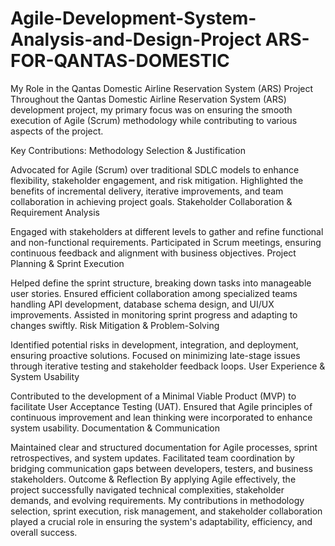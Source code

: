 # Agile-Development-System-Analysis-and-Design-Project ARS-FOR-QANTAS-DOMESTIC
My Role in the Qantas Domestic Airline Reservation System (ARS) Project
Throughout the Qantas Domestic Airline Reservation System (ARS) development project, my primary focus was on ensuring the smooth execution of Agile (Scrum) methodology while contributing to various aspects of the project.

Key Contributions:
Methodology Selection & Justification

Advocated for Agile (Scrum) over traditional SDLC models to enhance flexibility, stakeholder engagement, and risk mitigation.
Highlighted the benefits of incremental delivery, iterative improvements, and team collaboration in achieving project goals.
Stakeholder Collaboration & Requirement Analysis

Engaged with stakeholders at different levels to gather and refine functional and non-functional requirements.
Participated in Scrum meetings, ensuring continuous feedback and alignment with business objectives.
Project Planning & Sprint Execution

Helped define the sprint structure, breaking down tasks into manageable user stories.
Ensured efficient collaboration among specialized teams handling API development, database schema design, and UI/UX improvements.
Assisted in monitoring sprint progress and adapting to changes swiftly.
Risk Mitigation & Problem-Solving

Identified potential risks in development, integration, and deployment, ensuring proactive solutions.
Focused on minimizing late-stage issues through iterative testing and stakeholder feedback loops.
User Experience & System Usability

Contributed to the development of a Minimal Viable Product (MVP) to facilitate User Acceptance Testing (UAT).
Ensured that Agile principles of continuous improvement and lean thinking were incorporated to enhance system usability.
Documentation & Communication

Maintained clear and structured documentation for Agile processes, sprint retrospectives, and system updates.
Facilitated team coordination by bridging communication gaps between developers, testers, and business stakeholders.
Outcome & Reflection
By applying Agile effectively, the project successfully navigated technical complexities, stakeholder demands, and evolving requirements. My contributions in methodology selection, sprint execution, risk management, and stakeholder collaboration played a crucial role in ensuring the system's adaptability, efficiency, and overall success.








